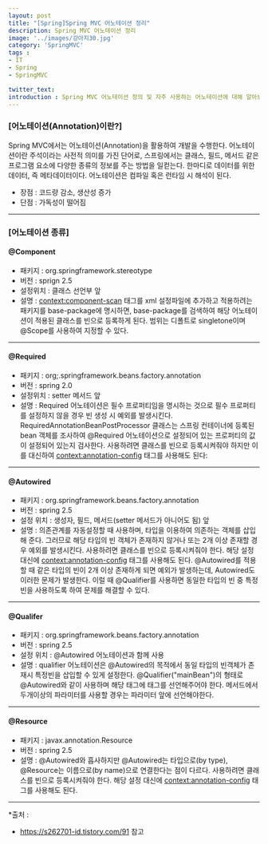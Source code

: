 ```yaml
---
layout: post
title: "[Spring]Spring MVC 어노테이션 정리"
description: Spring MVC 어노테이션 정리
image: '../images/강아지30.jpg'
category: 'SpringMVC'
tags : 
- IT
- Spring
- SpringMVC

twitter_text: 
introduction : Spring MVC 어노테이션 정의 및 자주 사용하는 어노테이션에 대해 알아보자.
---
```



### [어노테이션(Annotation)이란?]
Spring MVC에서는 어노테이션(Annotation)을 활용하여 개발을 수행한다. 어노테이션이란 주석이라는 사전적 의미를 가진 단어로, 스프링에서는 클래스, 필드, 메서드 같은 프로그램 요소에 다양한 종류의 정보를 주는 방법을 일컫는다. 한마디로 데이터를 위한 데이터, 즉 메타데이터이다. 어노테이션은 컴파일 혹은 런타임 시 해석이 된다. 
- 장점 : 코드량 감소, 생산성 증가
- 단점 : 가독성이 떨어짐

_ _ _



### [어노테이션 종류]

#### @Component
- 패키지 : org.springframework.stereotype
- 버전 : sprign 2.5
- 설정위치 : 클래스 선언부 앞
- 설명 : <context:component-scan> 태그를 xml 설정파일에 추가하고 적용하려는 패키지를 base-package에 명시하면, base-package를 검색하여 해당 어노테이션이 적용된 클래스를 빈으로 등록하게 된다. 범위는 디폴트로 singletone이며 @Scope를 사용하여 지정할 수 있다. 





_ _ _


#### @Required
- 패키지 : org;.springframework.beans.factory.annotation
- 버전 : spring 2.0
- 설정위치 : setter 메서드 앞
- 설명 : Required 어노테이션은 필수 프로퍼티임을 명시하는 것으로 필수 프로퍼티를 설정하지 않을 경우 빈 생성 시 예외를 발생시킨다. RequiredAnnotationBeanPostProcessor 클래스는 스프링 컨테이너에 등록된 bean 객체를 조사하여 @Required 어노테이션으로 설정되어 있는 프로퍼티의 값이 설정되어 있는지 검사한다.
사용하려면 <bean class="org.springframework.beans.factory.annotation.RequiredAnnotationBeanPostProcessor" /> 클래스를 빈으로 등록시켜줘야 하지만 이를 대신하여 <context:annotation-config> 태그를 사용해도 된다:





_ _ _


#### @Autowired
- 패키지 : org.springframework.beans.factory.annotation
- 버전 : spring 2.5
- 설정 위치 : 생성자, 필드, 메서드(setter 메서드가 아니어도 됨) 앞
- 설명 : 의존관계를 자동설정할 때 사용하며, 타입을 이용하여 의존하는 객체를 삽입해 준다. 그러므로 해당 타입의 빈 객체가 존재하지 않거나 또는 2개 이상 존재할 경우 예외를 발생시킨다. 사용하려면 <bean class="org.springframework.beans.factory.annotation.AutowiredAnnotationBeanPostProcessor" /> 클래스를 빈으로 등록시켜줘야 한다. 해당 설정 대신에 <context:annotation-config> 태그를 사용해도 된다.
@Autowired를 적용할 때 같은 타입의 빈이 2개 이상 존재하게 되면 예외가 발생하는데, Autowired도 이러한 문제가 발생한다. 이럴 때 @Qualifier를 사용하면 동일한 타입의 빈 중 특정 빈을 사용하도록 하여 문제를 해결할 수 있다.



_ _ _


#### @Qualifer
- 패키지 : org.springframework.beans.factory.annotation
- 버전 : spring 2.5
- 설정 위치 : @Autowired 어노테이션과 함께 사용
- 설명 : qualifier 어노테이션은 @Autowired의 목적에서 동일 타입의 빈객체가 존재시 특정빈을 삽입할 수 있게 설정한다. @Qualifier("mainBean")의 형태로 @Autowired와 같이 사용하며 해당 <bean>태그에 <qualifire value="mainBean" /> 태그를 선언해주어야 한다. 메서드에서 두개이상의 파라미터를 사용할 경우는 파라미터 앞에 선언해야한다.



_ _ _


#### @Resource
- 패키지 : javax.annotation.Resource
- 버전 : spring 2.5
- 설명 : @Autowired와 흡사하지만 @Autowired는 타입으로(by type), @Resource는 이름으로(by name)으로 연결한다는 점이 다르다. 사용하려면 <bean class="org.springframework.beans.factory.annotation.CommonAnnotationBeanPostProcessor"/> 클래스를 빈으로 등록시켜줘야 한다. 해당 설정 대신에 <context:annotation-config> 태그를 사용해도 된다.





_ _ _





*출처 : 
- <https://s262701-id.tistory.com/91> 참고